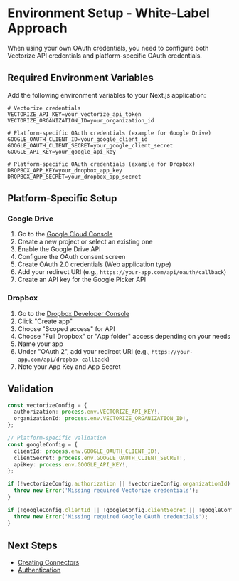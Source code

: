 # Environment Setup - White-Label Approach

When using your own OAuth credentials, you need to configure both Vectorize API credentials and platform-specific OAuth credentials.

## Required Environment Variables

Add the following environment variables to your Next.js application:

```env
# Vectorize credentials
VECTORIZE_API_KEY=your_vectorize_api_token
VECTORIZE_ORGANIZATION_ID=your_organization_id

# Platform-specific OAuth credentials (example for Google Drive)
GOOGLE_OAUTH_CLIENT_ID=your_google_client_id
GOOGLE_OAUTH_CLIENT_SECRET=your_google_client_secret
GOOGLE_API_KEY=your_google_api_key

# Platform-specific OAuth credentials (example for Dropbox)
DROPBOX_APP_KEY=your_dropbox_app_key
DROPBOX_APP_SECRET=your_dropbox_app_secret
```

## Platform-Specific Setup

### Google Drive
1. Go to the [Google Cloud Console](https://console.cloud.google.com/)
2. Create a new project or select an existing one
3. Enable the Google Drive API
4. Configure the OAuth consent screen
5. Create OAuth 2.0 credentials (Web application type)
6. Add your redirect URI (e.g., `https://your-app.com/api/oauth/callback`)
7. Create an API key for the Google Picker API

### Dropbox
1. Go to the [Dropbox Developer Console](https://www.dropbox.com/developers/apps)
2. Click "Create app"
3. Choose "Scoped access" for API
4. Choose "Full Dropbox" or "App folder" access depending on your needs
5. Name your app
6. Under "OAuth 2", add your redirect URI (e.g., `https://your-app.com/api/dropbox-callback`)
7. Note your App Key and App Secret

## Validation

```typescript
const vectorizeConfig = {
  authorization: process.env.VECTORIZE_API_KEY!,
  organizationId: process.env.VECTORIZE_ORGANIZATION_ID!,
};

// Platform-specific validation
const googleConfig = {
  clientId: process.env.GOOGLE_OAUTH_CLIENT_ID!,
  clientSecret: process.env.GOOGLE_OAUTH_CLIENT_SECRET!,
  apiKey: process.env.GOOGLE_API_KEY!,
};

if (!vectorizeConfig.authorization || !vectorizeConfig.organizationId) {
  throw new Error('Missing required Vectorize credentials');
}

if (!googleConfig.clientId || !googleConfig.clientSecret || !googleConfig.apiKey) {
  throw new Error('Missing required Google OAuth credentials');
}
```

## Next Steps

- [Creating Connectors](../../creating-connectors/white-label/)
- [Authentication](../../authentication/white-label/)
